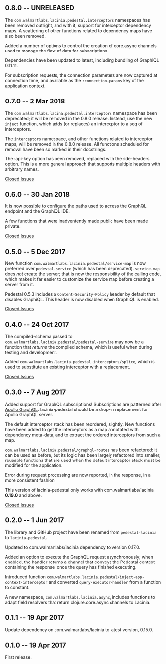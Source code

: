 ## 0.8.0 -- UNRELEASED

The `com.walmartlabs.lacinia.pedestal.interceptors` namespaces has been
removed outright, and with it, support for interceptor dependency maps.
A scattering of other functions related to dependency maps have also been removed.

Added a number of options to control the creation of core.async channels used
to manage the flow of data for subscriptions.

Dependencies have been updated to latest, including bundling of GraphiQL 0.11.11.

For subscription requests, the connection parameters are now captured at connection time,
and available as the `:connection-params` key of the application context.

## 0.7.0 -- 2 Mar 2018

The `com.walmartlabs.lacina.pedestal.interceptors` namespace has been deprecated; it will be removed
in the 0.8.0 release.
Instead, use the new `inject` function, which adds (or replaces) an interceptor to a seq of
interceptors.

The `interceptors` namespace, and other functions related to interceptor maps, will be removed
in the 0.8.0 release.  All functions scheduled for removal have been so marked in their docstrings.

The :api-key option has been removed, replaced with the :ide-headers option.
This is a more general approach that supports multiple headers with arbitrary names.

[Closed Issues](https://github.com/walmartlabs/lacinia-pedestal/milestone/6?closed=1)

## 0.6.0 -- 30 Jan 2018

It is now possible to configure the paths used to access the GraphQL endpoint and
the GraphiQL IDE.

A few functions that were inadventently made public have been made private.

[Closed Issues](https://github.com/walmartlabs/lacinia-pedestal/milestone/5?closed=1)

## 0.5.0 -- 5 Dec 2017

New function `com.walmartlabs.lacinia.pedestal/service-map` is now preferred
over `pedestal-service` (which has been deprecated).
`service-map` does *not* create the server; that is now the responsibility
of the calling code,
which makes it far easier to customize the service map before creating a server
from it.

Pedestal 0.5.3 includes a `Content-Security-Policy` header by default that disables
GraphiQL.
This header is now disabled when GraphiQL is enabled.

[Closed Issues](https://github.com/walmartlabs/lacinia-pedestal/milestone/4?closed=1)

## 0.4.0 -- 24 Oct 2017

The compiled-schema passed to `com.walmartlabs.lacinia.pedestal/pedestal-service` may now
be a function that _returns_ the compiled schema, which is useful when during testing
and development.

Added `com.walmartlabs.lacinia.pedestal.interceptors/splice`, which is
used to substitute an existing interceptor with a replacement.

[Closed Issues](https://github.com/walmartlabs/lacinia-pedestal/milestone/3?closed=1)

## 0.3.0 -- 7 Aug 2017

Added support for GraphQL subscriptions!
Subscriptions are patterned after [Apollo GraphQL](http://dev.apollodata.com/tools/graphql-subscriptions/index.html).
lacinia-pedestal should be a drop-in replacement for Apollo GraphQL server.

The default interceptor stack has been reordered, slightly.
New functions have been added to get the interceptors as a map
annotated with dependency meta-data, and to extract
the ordered interceptors from such a map.

`com.walmartlabs.lacinia.pedestal/graphql-routes` has been refactored:
it can be used as before, but its logic has been largely refactored
into smaller, reusable functions that are used when the default
interceptor stack must be modified for the application.

Error during request processing are now reported, in the response, in a more
consistent fashion.

This version of lacinia-pedestal only works with com.walmartlabs/lacinia **0.19.0** and above.

[Closed Issues](https://github.com/walmartlabs/lacinia-pedestal/milestone/2?closed=1)

## 0.2.0 -- 1 Jun 2017

The library and GitHub project have been renamed from `pedestal-lacinia` to
`lacinia-pedestal`.

Updated to com.walmartlabs/lacinia dependency to version 0.17.0.

Added an option to execute the GraphQL request asynchronously; when enabled,
the handler returns a channel that conveys the Pedestal context containing
the response, once the query has finished executing.

Introduced function `com.walmartlabs.lacinia.pedestal/inject-app-context-interceptor` and
converted `query-executor-handler` from a function to constant.

A new namespace, `com.walmartlabs.lacinia.async`, includes functions to adapt
field resolvers that return clojure.core.async channels to Lacinia.

## 0.1.1 -- 19 Apr 2017

Update dependency on com.walmartlabs/lacinia to latest version, 0.15.0.

## 0.1.0 -- 19 Apr 2017

First release.

